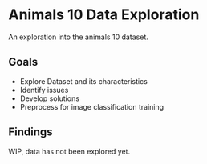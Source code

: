 # Animals 10 Data Exploration
An exploration into the animals 10 dataset.

## Goals
* Explore Dataset and its characteristics
* Identify issues
* Develop solutions
* Preprocess for image classification training

## Findings
WIP, data has not been explored yet.
